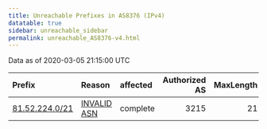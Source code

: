 ```yaml
---
title: Unreachable Prefixes in AS8376 (IPv4)
datatable: true
sidebar: unreachable_sidebar
permalink: unreachable_AS8376-v4.html
---
```


Data as of 2020-03-05 21:15:00 UTC


<div class="datatable-begin"></div>

| Prefix                                                 | Reason                                                                                               | affected   |   Authorized AS |   MaxLength | Anchor                                         |   unreachable /24s |
|:-------------------------------------------------------|:-----------------------------------------------------------------------------------------------------|:-----------|----------------:|------------:|:-----------------------------------------------|-------------------:|
| [81.52.224.0/21](https://stat.ripe.net/81.52.224.0/21) | [INVALID ASN](https://rpki-validator.ripe.net/announcement-preview?asn=AS8376&prefix=81.52.224.0/21) | complete   |            3215 |          21 | [RIPE](unreachable_RIPE_NCC_RPKI_Root-v4.html) |                  8 |

<div class="datatable-end"></div>